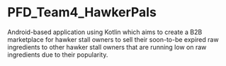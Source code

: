 # PFD_Team4_HawkerPals
Android-based application using Kotlin which aims to create a B2B marketplace for hawker stall owners to sell their soon-to-be expired raw ingredients to other hawker stall owners that are running low on raw ingredients due to their popularity.
